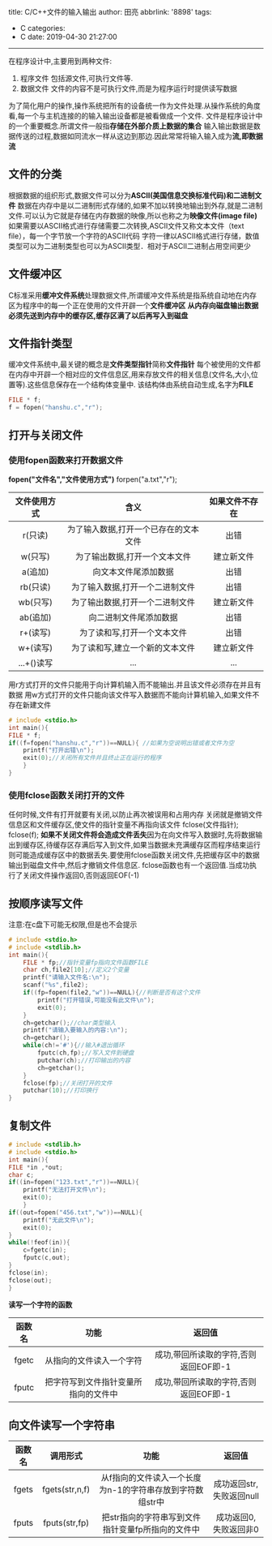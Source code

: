 title: C/C++文件的输入输出
author: 田亮
abbrlink: '8898'
tags:
  - C
categories:
  - C
date: 2019-04-30 21:27:00
---
在程序设计中,主要用到两种文件:
1. 程序文件 包括源文件,可执行文件等.
2. 数据文件 文件的内容不是可执行文件,而是为程序运行时提供读写数据

为了简化用户的操作,操作系统把所有的设备统一作为文件处理.从操作系统的角度看,每一个与主机连接的的输入输出设备都是被看做成一个文件.
文件是程序设计中的一个重要概念.所谓文件一般指**存储在外部介质上数据的集合**
输入输出数据是数据传送的过程,数据如同流水一样从这边到那边.因此常常将输入输入成为**流,即数据流**
<!--more-->
## 文件的分类
根据数据的组织形式,数据文件可以分为**ASCII(美国信息交换标准代码)和二进制文件**
数据在内存中是以二进制形式存储的,如果不加以转换地输出到外存,就是二进制文件.可以认为它就是存储在内存数据的映像,所以也称之为**映像文件(image file)**　如果需要以ASCII格式进行存储需要二次转换,ASCII文件又称文本文件（text file），每一个字节放一个字符的ASCII代码
字符一律以ASCII格式进行存储，数值类型可以为二进制类型也可以为ASCII类型．相对于ASCII二进制占用空间更少
## 文件缓冲区
C标准采用**缓冲文件系统**处理数据文件,所谓缓冲文件系统是指系统自动地在内存区为程序中的每一个正在使用的文件开辟一个**文件缓冲区**
**从内存向磁盘输出数据必须先送到内存中的缓存区,缓存区满了以后再写入到磁盘**
## 文件指针类型
缓冲文件系统中,最关键的概念是**文件类型指针**简称**文件指针**
每个被使用的文件都在内存中开辟一个相对应的文件信息区,用来存放文件的相关信息(文件名,大小,位置等).这些信息保存在一个结构体变量中.
该结构体由系统自动生成,名字为**FILE**
```C
FILE * f;
f = fopen("hanshu.c","r");
```
## 打开与关闭文件
### 使用fopen函数来打开数据文件
**fopen("文件名","文件使用方式")**
forpen("a.txt","r");

|文件使用方式|含义|如果文件不存在|
|:-:|:-:|:-:|
|r(只读)|为了输入数据,打开一个已存在的文本文件|出错
|w(只写)|为了输出数据,打开一个文本文件|建立新文件
|a(追加)|向文本文件尾添加数据|出错
|rb(只读)|为了输入数据,打开一个二进制文件|出错
|wb(只写)|为了输出数据,打开一个二进制文件|建立新文件
|ab(追加)|向二进制文件尾添加数据|出错
|r+(读写)|为了读和写,打开一个文本文件|出错
|w+(读写)|为了读和写,建立一个新的文本文件|建立新文件
|...+()读写|...|...

用r方式打开的文件只能用于向计算机输入而不能输出.并且该文件必须存在并且有数据
用w方式打开的文件只能向该文件写入数据而不能向计算机输入,如果文件不存在新建文件
```C
# include <stdio.h>
int main(){
FILE * f;
if((f=fopen("hanshu.c","r"))==NULL){ //如果为空说明出错或者文件为空
	printf("打开出错\n");
	exit(0);//关闭所有文件并且终止正在运行的程序
	}
}
```
### 使用fclose函数关闭打开的文件
任何时候,文件有打开就要有关闭,以防止再次被误用和占用内存
关闭就是撤销文件信息区和文件缓存区,使文件的指针变量不再指向该文件
fclose(文件指针);
fclose(f);
**如果不关闭文件将会造成文件丢失**因为在向文件写入数据时,先将数据输出到缓存区,待缓存区存满后写入到文件,如果当数据未充满缓存区而程序结束运行则可能造成缓存区中的数据丢失.要使用fclose函数关闭文件,先把缓存区中的数据输出到磁盘文件中,然后才撤销文件信息区.
fclose函数也有一个返回值.当成功执行了关闭文件操作返回0,否则返回EOF(-1)
## 按顺序读写文件
注意:在c盘下可能无权限,但是也不会提示
```C
# include <stdio.h>
# include <stdlib.h>
int main(){
	FILE * fp;//指针变量fp指向文件函数FILE
	char ch,file2[10];//定义2个变量
	printf("请输入文件名:\n");
	scanf("%s",file2);
	if((fp=fopen(file2,"w"))==NULL){//判断是否有这个文件
		printf("打开错误,可能没有此文件\n");
		exit(0);
	}
	ch=getchar();//char类型输入
	printf("请输入要输入的内容:\n");
	ch=getchar();
	while(ch!='#'){//输入#退出循环
		fputc(ch,fp);//写入文件到硬盘
		putchar(ch);//打印输出的内容
		ch=getchar();
	}
	fclose(fp);//关闭打开的文件
	putchar(10);//打印换行
}
```
## 复制文件
```C
# include <stdlib.h>
# include <stdio.h>
int main(){
FILE *in ,*out;
char c;
if((in=fopen("123.txt","r"))==NULL){
	printf("无法打开文件\n");
	exit(0);
	}
if((out=fopen("456.txt","w"))==NULL){
	printf("无此文件\n");
	exit(0);
}
while(!feof(in)){
	c=fgetc(in);
	fputc(c,out);
}
fclose(in);
fclose(out);
}
```
**读写一个字符的函数**

|函数名|功能|返回值
|:-:|:-:|:-:|
|fgetc|从指向的文件读入一个字符|成功,带回所读取的字符,否则返回EOF即-1
|fputc|把字符写到文件指针变量所指向的文件中|成功,带回所读取的字符,否则返回EOF即-1

## 向文件读写一个字符串
|函数名|调用形式|功能|返回值
|:-:|:-:|:-:|:-:|
|fgets|fgets(str,n,f)|从f指向的文件读入一个长度为n-1的字符串存放到字符数组str中|成功返回str,失败返回null
|fputs|fputs(str,fp)|把str指向的字符串写到文件指针变量fp所指向的文件中|成功返回0,失败返回非0

 











